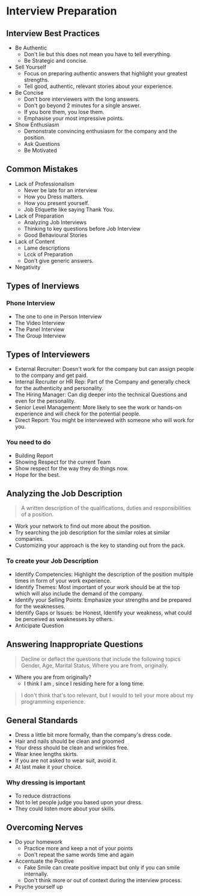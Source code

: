 # Interview Preparation

## Interview Best Practices
- Be Authentic
    - Don't lie but this does not mean you have to tell everything. 
    - Be Strategic and concise.
- Sell Yourself
    - Focus on preparing authentic answers that highlight your greatest strengths.
    - Tell good, authentic, relevant stories about your experience.
- Be Concise
    - Don't bore interviewers with the long answers. 
    - Don't go beyond 2 minutes for a single answer. 
    - If you bore them, you lose them.
    - Emphasise your most impressive points.
- Show Enthusiasm
    - Demonstrate convincing enthusiasm for the company and the position.
    - Ask Questions
    - Be Motivated

## Common Mistakes
- Lack of Professionalism
    - Never be late for an interview
    - How you Dress matters.
    - How you present yourself.
    - Job Etiquette like saying Thank You.
- Lack of Preparation
    - Analyzing Job Interviews
    - Thinking to key questions before Job Interview
    - Good Behavioural Stories
- Lack of Content
    - Lame descriptions
    - Lcck of Preparation
    - Don't give generic answers.
- Negativity

## Types of Inerviews
### Phone Interview
- The one to one in Person Interview
- The Video Interview
- The Panel Interview
- The Group Interview

## Types of Interviewers
- External Recruiter: Doesn't work for the company but can assign people to the company and get paid.
- Internal Recruiter or HR Rep: Part of the Company and generally check for the authenticity and personality.
- The Hiring Manager: Can dig deeper into the technical Questions and even for the personality.
- Senior Level Management: More likely to see the work or hands-on experience and will check for the potential people. 
- Direct Report: You might be interviewed with someone who will work for you.

### You need to do
- Building Report
- Showing Respect for the current Team
- Show respect for the way they do things now.
- Hope for the best.

## Analyzing the Job Description
> A written description of the qualifications, duties and responsibilities of a position.

- Work your network to find out more about the position.
- Try searching the job description for the similar roles at similar companies.
- Customizing your approach is the key to standing out from the pack.

### To create your Job Description
- Identify Competencies: Highlight the description of the position multiple times in form of your work experience. 
- Identify Themes: Most important of your work should be at the top which will also include the demand of the company.
- Identify your Selling Points: Emphasize your strengths and be prepared for the weaknesses.
- Identify Gaps or Issues: be Honest, Identify your weakness, what could be perceived as weaknesses by others.
- Anticipate Question

## Answering Inappropriate Questions
> Decline or deflect the questions that include the following topics
> Gender, Age, Marital Status, Where you are from, originally.

- Where you are from originally?
    - I think I am <Your current location>, since I residing here for a long time.

> I don't think that's too relevant, but I would to tell your more about my programming experience.

## General Standards
- Dress a little bit more formally, than the company's dress code.
- Hair and nails should be clean and groomed
- Your dress should be clean and wrinkles free.
- Wear knee lengths skirts.
- If you are not asked to wear suit, avoid it.
- At last make it your choice.

### Why dressing is important
- To reduce distractions
- Not to let people judge you based upon your dress.
- They could listen more about your skills.

## Overcoming Nerves
- Do your homework
    - Practice more and keep a not of your points
    - Don't repeat the same words time and again
- Accentuate the Positive
    - Fake Smile can create positive impact but only if you can smile internally.
    - Don't think more or out of context during the interview process.
- Psyche yourself up 